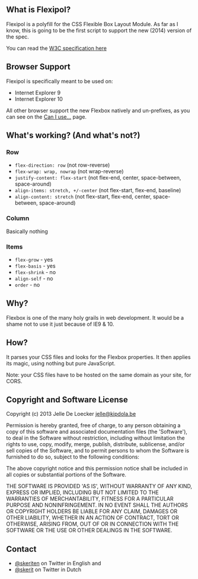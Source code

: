 ## What is Flexipol?

Flexipol is a polyfill for the CSS Flexible Box Layout Module.
As far as I know, this is going to be the first script to support
the new (2014) version of the spec.

You can read the [W3C specification here](http://www.w3.org/TR/css3-flexbox/)

## Browser Support

Flexipol is specifically meant to be used on:

* Internet Explorer 9
* Internet Explorer 10

All other browser support the new Flexbox natively and un-prefixes,
as you can see on the [Can I use...](http://www.caniuse.com/#feat=flexbox) page.

## What's working? (And what's not?)

### Row

* `flex-direction: row` (not row-reverse)
* `flex-wrap: wrap, nowrap` (not wrap-reverse)
* `justify-content: flex-start` (not flex-end, center, space-between, space-around)
* `align-items: stretch, +/-center` (not flex-start, flex-end, baseline)
* `align-content: stretch` (not flex-start, flex-end, center, space-between, space-around)

### Column

Basically nothing

### Items

* `flex-grow` - yes
* `flex-basis` - yes
* `flex-shrink` - no
* `align-self` - no
* `order` - no


## Why?

Flexbox is one of the many holy grails in web development.
It would be a shame not to use it just because of IE9 & 10.

## How?

It parses your CSS files and looks for the Flexbox properties.
It then applies its magic, using nothing but pure JavaScript.

Note: your CSS files have to be hosted on the same domain as your site, for CORS.


## Copyright and Software License
Copyright (c) 2013 Jelle De Loecker <jelle@kipdola.be>

Permission is hereby granted, free of charge, to any person obtaining a copy of
this software and associated documentation files (the 'Software'),
to deal in the Software without restriction, including without limitation the
rights to use, copy, modify, merge, publish, distribute, sublicense, and/or sell
copies of the Software, and to permit persons to whom the Software is furnished
to do so, subject to the following conditions:

The above copyright notice and this permission notice shall be included in all
copies or substantial portions of the Software.

THE SOFTWARE IS PROVIDED 'AS IS', WITHOUT WARRANTY OF ANY KIND, EXPRESS OR
IMPLIED, INCLUDING BUT NOT LIMITED TO THE WARRANTIES OF MERCHANTABILITY,
FITNESS FOR A PARTICULAR PURPOSE AND NONINFRINGEMENT. IN NO EVENT SHALL THE
AUTHORS OR COPYRIGHT HOLDERS BE LIABLE FOR ANY CLAIM, DAMAGES OR OTHER
LIABILITY, WHETHER IN AN ACTION OF CONTRACT, TORT OR OTHERWISE, ARISING FROM,
OUT OF OR IN CONNECTION WITH THE SOFTWARE OR THE USE OR OTHER DEALINGS IN THE
SOFTWARE.

## Contact
* [@skeriten](http://twitter.com/skeriten) on Twitter in English and
* [@skerit](http://twitter.com/skerit) on Twitter in Dutch